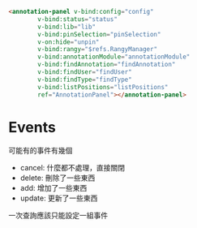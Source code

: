 
````html
<annotation-panel v-bind:config="config"
        v-bind:status="status"
        v-bind:lib="lib"
        v-bind:pinSelection="pinSelection"
        v-on:hide="unpin"
        v-bind:rangy="$refs.RangyManager"
        v-bind:annotationModule="annotationModule"
        v-bind:findAnnotation="findAnnotation"
        v-bind:findUser="findUser"
        v-bind:findType="findType"
        v-bind:listPositions="listPositions"
        ref="AnnotationPanel"></annotation-panel>
````

# Events

可能有的事件有幾個
- cancel: 什麼都不處理，直接關閉
- delete: 刪除了一些東西
- add: 增加了一些東西
- update: 更新了一些東西

一次查詢應該只能設定一組事件